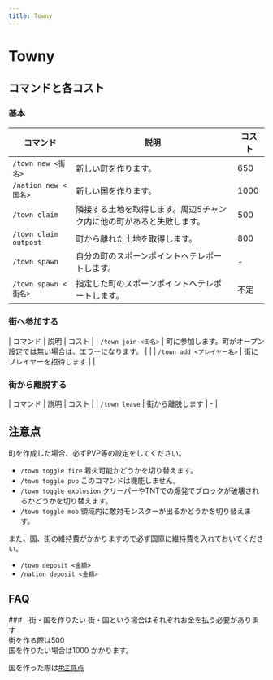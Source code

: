 ```yaml
---
title: Towny
---
```


# Towny
## コマンドと各コスト

### 基本
| コマンド                   | 説明                                                                                            | コスト |
| -------------------------- | ----------------------------------------------------------------------------------------------- | ------ |
| `/town new <街名>`         |  新しい町を作ります。                                                                           | 650    |
| `/nation new <国名>`       |  新しい国を作ります。                                                                           | 1000   |
| `/town claim`              |  隣接する土地を取得します。周辺5チャンク内に他の町があると失敗します。                          | 500    |
| `/town claim outpost`      |  町から離れた土地を取得します。                                                                 | 800    |
| `/town spawn`              |  自分の町のスポーンポイントへテレポートします。                                                 | -      |
| `/town spawn <街名>`       |  指定した町のスポーンポイントへテレポートします。                                               | 不定   |

 ### 街へ参加する
| コマンド                   | 説明                                                                                            | コスト |
| `/town join <街名>`        | 町に参加します。町がオープン設定では無い場合は、エラーになります。                              |        |
| `/town add <プレイヤー名>` | 街にプレイヤーを招待します                                                                      |        |

 ### 街から離脱する
| コマンド                   | 説明                                                                                            | コスト |
| `/town leave`              | 街から離脱します                                                                                | -      |

## 注意点
町を作成した場合、必ずPVP等の設定をしてください。  
- `/town toggle fire`      着火可能かどうかを切り替えます。  
- `/town toggle pvp`       このコマンドは機能しません。  
- `/town toggle explosion` クリーパーやTNTでの爆発でブロックが破壊されるかどうかを切り替えます。  
- `/town toggle mob`       領域内に敵対モンスターが出るかどうかを切り替えます。  


また、国、街の維持費がかかりますので必ず国庫に維持費を入れておいてください。
- `/town deposit <金額>`
- `/nation deposit <金額>`

## FAQ
###　街・国を作りたい
街・国という場合はそれぞれお金を払う必要があります  
街を作る際は500  
国を作りたい場合は1000
かかります。

国を作った際は[#注意点](#注意点)
